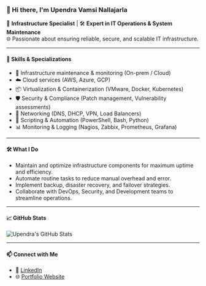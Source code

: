 ### 👋 Hi there, I'm Upendra Vamsi Nallajarla

💼 **Infrastructure Specialist** | 🛠️ **Expert in IT Operations & System Maintenance**  
🌐 Passionate about ensuring reliable, secure, and scalable IT infrastructure.

---

#### 🧰 Skills & Specializations
- 🔧 Infrastructure maintenance & monitoring (On-prem / Cloud)
- ☁️ Cloud services (AWS, Azure, GCP)
- 📦 Virtualization & Containerization (VMware, Docker, Kubernetes)
- 🛡️ Security & Compliance (Patch management, Vulnerability assessments)
- 📡 Networking (DNS, DHCP, VPN, Load Balancers)
- 📝 Scripting & Automation (PowerShell, Bash, Python)
- 📊 Monitoring & Logging (Nagios, Zabbix, Prometheus, Grafana)

---

#### 🛠️ What I Do
- Maintain and optimize infrastructure components for maximum uptime and efficiency.
- Automate routine tasks to reduce manual overhead and error.
- Implement backup, disaster recovery, and failover strategies.
- Collaborate with DevOps, Security, and Development teams to streamline operations.

---

#### 📈 GitHub Stats
<!-- GitHub Readme Stats link (optional) -->
![Upendra's GitHub Stats](https://github-readme-stats.vercel.app/api?username=vamsinallajarla&show_icons=true&theme=tokyonight)

---

#### 📫 Connect with Me
- 💼 [LinkedIn](https://www.linkedin.com/in/vamsinallajarla/)
- 🌐 [Portfolio Website](https://vamsinallajarla.github.io)
